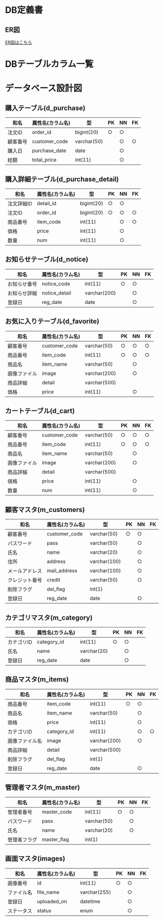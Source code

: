 # DB定義書
## ER図
[ER図はこちら](https://github.com/Aso2001152/2021sys-design/blob/main/%E3%82%B7%E3%82%B9%E3%83%86%E3%83%A0%E9%96%8B%E7%99%BA/DB%E8%A8%AD%E8%A8%88%E6%9B%B8/E-R%E5%9B%B3.md)

# DBテーブルカラム一覧

# データベース設計図

## 購入テーブル(d_purchase)

|和名|属性名(カラム名)|型|PK|NN|FK|
|---|-----|--|--|--|--|
|注文ID|order_id|bigint(20)|○|○||
|顧客番号|customer_code|varchar(50)||○|○|
|購入日|purchase_date|date||○||
|総額|total_price|int(11)||○||

## 購入詳細テーブル(d_purchase_detail)

|和名|属性名(カラム名)|型|PK|NN|FK|
|---|-----|--|--|--|--|
|注文詳細ID|detail_id|bigint(20)|○|○||
|注文ID|order_id|bigint(20) |○|○|○|
|商品番号|item_code|int(11)||○|○|
|価格|price|int(11)||○||
|数量|num|int(11)||○||

## お知らせテーブル(d_notice)

|和名|属性名(カラム名)|型|PK|NN|FK|
|---|-----|--|--|--|--|
|お知らせ番号|notice_code|int(11)|○|○||
|お知らせ詳細|notice_detail|varchar(200)||○||
|登録日|reg_date|date||○||


## お気に入りテーブル(d_favorite)
|和名|属性名(カラム名)|型|PK|NN|FK|
|---|-----|--|--|--|--|
|顧客番号|customer_code|varchar(50)|○|○|○|
|商品番号|item_code|int(11)|○|○|○|
|商品名|item_name|varchar(50)||○||
|画像ファイル|image|varchar(200)||○||
|商品詳細|detail|varchar(500)||||
|価格|price|int(11)||○||

## カートテーブル(d_cart)
|和名|属性名(カラム名)|型|PK|NN|FK|
|---|-----|--|--|--|--|
|顧客番号|customer_code|varchar(50)|○|○|○|
|商品番号|item_code|int(11)|○|○|○|
|商品名|item_name|varchar(50)||○||
|画像ファイル|image|varchar(200)||○||
|商品詳細|detail|varchar(500)||||
|価格|price|int(11)||○||
|数量|num|int(11)||○||

## 顧客マスタ(m_customers)

|和名|属性名(カラム名)|型|PK|NN|FK|
|---|-----|--|--|--|--|
|顧客番号|customer_code|varchar(50)|○|○||
|パスワード|pass|varchar(50)||○||
|氏名|name|varchar(20)||○||
|住所|address|varchar(100)||○||
|メールアドレス|mail_address|varchar(100)||○||
|クレジット番号|credit|varchar(50)||○||
|削除フラグ|del_flag|int(1)||||
|登録日|reg_date|date||○||

## カテゴリマスタ(m_category)

|和名|属性名(カラム名)|型|PK|NN|FK|
|---|-----|--|--|--|--|
|カテゴリID|category_id|int(11)|○|○||
|氏名|name|varchar(20)||○||
|登録日|reg_date|date||○||

## 商品マスタ(m_items)

|和名|属性名(カラム名)|型|PK|NN|FK|
|---|-----|--|--|--|--|
|商品番号|item_code|int(11)|○|○||
|商品名|item_name|varchar(50)||○||
|価格|price|int(11)||○||
|カテゴリID|category_id|int(11)||○|○|
|画像ファイル名|image|varchar(200)||○||
|商品詳細|detail|varchar(500)||||
|削除フラグ|del_flag|int(1)||||
|登録日|reg_date|date||○||

## 管理者マスタ(m_master)
|和名|属性名(カラム名)|型|PK|NN|FK|
|---|-----|--|--|--|--|
|管理者番号|master_code|int(11)|○|○||
|パスワード|pass|varchar(50)||○||
|氏名|name|varchar(20)||○||
|管理者フラグ|master_flag|int(1)||||

## 画面マスタ(images)
|和名|属性名(カラム名)|型|PK|NN|FK|
|---|-----|--|--|--|--|
|画像番号|id|int(11)|○|○||
|ファイル名|file_name|varchar(255)||○||
|登録日|uploaded_on|datetime||○||
|ステータス|status|enum||○||
